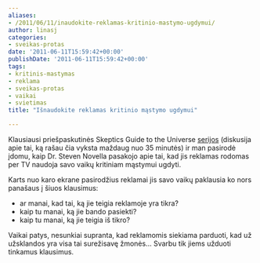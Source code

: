 ```yaml
---
aliases:
- /2011/06/11/inaudokite-reklamas-kritinio-mastymo-ugdymui/
author: linasj
categories:
- sveikas-protas
date: '2011-06-11T15:59:42+00:00'
publishDate: '2011-06-11T15:59:42+00:00'
tags:
- kritinis-mastymas
- reklama
- sveikas-protas
- vaikai
- svietimas
title: "Išnaudokite reklamas kritinio mąstymo ugdymui"

---
```


Klausiausi priešpaskutinės Skeptics Guide to the Universe [serijos](https://www.theskepticsguide.org/podcasts/episode-307) (diskusija apie tai, ką rašau čia vyksta maždaug nuo 35 minutės) ir man pasirodė įdomu, kaip Dr. Steven Novella pasakojo apie tai, kad jis reklamas rodomas per TV naudoja savo vaikų kritiniam mąstymui ugdyti. 

Karts nuo karo ekrane pasirodžius reklamai jis savo vaikų paklausia ko nors panašaus į šiuos klausimus: 
* ar manai, kad tai, ką jie teigia reklamoje yra tikra?
* kaip tu manai, ką jie bando pasiekti?
* kaip tu manai, ką jie teigia iš tikro?

 Vaikai patys, nesunkiai supranta, kad reklamomis siekiama parduoti, kad už užsklandos yra visa tai surežisavę žmonės... Svarbu tik jiems užduoti tinkamus klausimus.